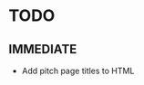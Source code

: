 TODO
====


IMMEDIATE
-------------

- Add pitch page titles to HTML <title> tag.
- Style error alerts to use Bootstrap alerts on pages
- USERS!




TOP PRIORITY (NEED THIS)
-------------------------

- Pagination and Pitch index, separate from homepage.
- OAuth login
- Search
- Automatic tag




MEDIUM TERM
----------

- Categories of pitch:
    - business project
    - charity project
    - startup idea
    - software project
- Matching tags with users





NICE TO HAVE
------------

- Alternate colours of tag: same categories as StartupWeeked stickers!
